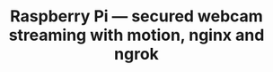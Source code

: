 ---
title: "Raspberry Pi — secured webcam streaming with motion, nginx and ngrok"
description: "This guide shows how to stream with motion, create nginx authentication, and tunnel streams with ngrok."
publishDate: "6 Aug 2021"
tags: ["raspberry pi", "nginx", "streaming"]
link: "https://medium.com/@herman.daniel/raspberry-pi-secured-webcam-streaming-with-motion-nginx-and-ngrok-eb31c46ecedd?source=friends_link&sk=622da86338c8426da7248236c4be26be"
---